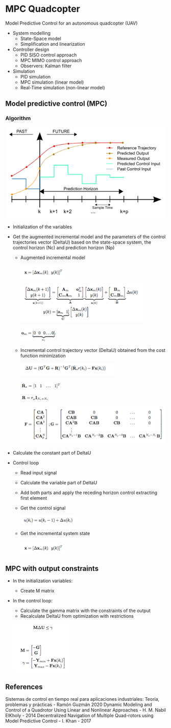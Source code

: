 # MPC Quadcopter
Model Predictive Control for an autonomous quadcopter (UAV)

* System modelling
	* State-Space model
	* Simplification and linearization
* Controller design
	* PID SISO control approach
	* MPC MIMO control approach
	* Observers: Kalman filter
* Simulation
	* PID simulation
	* MPC simulation (linear model)
	* Real-Time simulation (non-linear model)


## Model predictive control (MPC)
### Algorithm	
![](img/mpc.png)

* Initialization of the variables
* Get the augmented incremental model and the parameters of the control trajectories vector (DeltaU) based on the state-space system, the control horizon (Nc) and prediction horizon (Np) 
  * Augmented incremental model
  
	![](img/states_vector.png)
	
	![](img/ss_model.png)
	
	![](img/om.png)

  * Incremental control trajectory vector (DeltaU) obtained from the cost function minimization
  
  	![](img/DeltaU.png)	
	
	![](img/Rs.png) 
	
	![](img/R.png)
	
	![](img/F_G.png)
	
* Calculate the constant part of DeltaU

* Control loop

	* Read input signal 
	* Calculate the variable part of DeltaU
	* Add both parts and apply the receding horizon control extracting first element
	* Get the control signal
	
		![](img/uk.png)
		
	* Get the incremental system state
	
		![](img/states_vector.png)	


## MPC with output constraints

* In the initialization variables: 

	* Create M matrix
	
* In the control loop: 

	* Calculate the gamma matrix with the constraints of the output	
	* Recalculate DeltaU from optimization with restrictions
	
	![](img/constraints.png)


## References
Sistemas de control en tiempo real para aplicaciones industriales: Teoría, problemas y prácticas - Ramón Guzmán 2020
Dynamic Modeling and Control of a Quadrotor Using Linear and Nonlinear Approaches - H. M. Nabil ElKholy - 2014
Decentralized Navigation of Multiple Quad-rotors using Model Predictive Control - I. Khan - 2017
